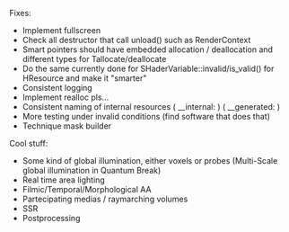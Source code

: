 Fixes:
- Implement fullscreen 
- Check all destructor that call unload() such as RenderContext
- Smart pointers should have embedded allocation / deallocation and different types for Tallocate/deallocate
- Do the same currently done for SHaderVariable::invalid/is_valid() for HResource and make it "smarter"
- Consistent logging
- Implement realloc pls...
- Consistent naming of internal resources ( __internal: ) ( __generated:  )
- More testing under invalid conditions (find software that does that)
- Technique mask builder

Cool stuff:
- Some kind of global illumination, either voxels or probes (Multi-Scale global illumination in Quantum Break)
- Real time area lighting
- Filmic/Temporal/Morphological AA
- Partecipating medias / raymarching volumes
- SSR
- Postprocessing